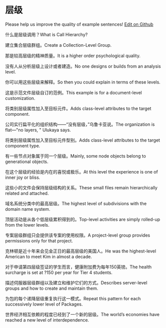 # 层级

Please help us improve the quality of example sentences! [Edit on Github](https://github.com/jiyushe/jiyu-example-sentence-source/blob/main/chinese/cengji.md)

<p><span class="chinese">什么是层级调用？</span><span class="english">What is Call Hierarchy?</span></p>

<p><span class="chinese">建立集合层级群组。</span><span class="english">Create a Collection-Level Group.</span></p>

<p><span class="chinese">那是较高层级的精神质量。</span><span class="english">It is a higher order psychological quality.</span></p>

<p><span class="chinese">没有人从分析层级上设计或者建造。</span><span class="english">No one designs or builds from an analysis level.</span></p>

<p><span class="chinese">你可以用这些层级来解释。</span><span class="english">So then you could explain in terms of these levels.</span></p>

<p><span class="chinese">这是示范文件层级自订的范例。</span><span class="english">This example is for a document-level customization.</span></p>

<p><span class="chinese">将类别层级属性加入至目标元件。</span><span class="english">Adds class-level attributes to the target component.</span></p>

<p><span class="chinese">公司实行扁平化的组织结构——“没有层级，”乌鲁卡亚说。</span><span class="english">The organization is flat—"no layers, " Ulukaya says.</span></p>

<p><span class="chinese">将类别层级属性加入至目标元件型别。</span><span class="english">Adds class-level attributes to the target component type.</span></p>

<p><span class="chinese">有一些节点对象属于同一个层级。</span><span class="english">Mainly, some node objects belong to generational objects.</span></p>

<p><span class="chinese">在这个层级的经验是内在的喜悦或极乐。</span><span class="english">At this level the experience is one of inner joy or bliss.</span></p>

<p><span class="chinese">这些小的文件会保持层级结构的关系。</span><span class="english">These small files remain hierarchically related and attached.</span></p>

<p><span class="chinese">域名系统分类中的最高层级。</span><span class="english">The highest level of subdivisions with the domain name system.</span></p>

<p><span class="chinese">顶层活动是从各个低层级累积得到的。</span><span class="english">Top-level activities are simply rolled-up from the lower levels.</span></p>

<p><span class="chinese">专案层级群组只会提供该专案的使用权限。</span><span class="english">A project-level group provides permissions only for that project.</span></p>

<p><span class="chinese">克林顿是近十年来会见金正日的最高层级的美国人。</span><span class="english">He was the highest-level American to meet Kim in almost a decade.</span></p>

<p><span class="chinese">对于申请第四层级签证的学生而言，健康附加费为每年150英镑。</span><span class="english">The health surcharge is set at ?150 per year for Tier 4 students.</span></p>

<p><span class="chinese">描述伺服器层级群组以及建立和维护它们的方式。</span><span class="english">Describes server-level groups and how to create and maintain them.</span></p>

<p><span class="chinese">为包的每个递降层级重复执行这一模式。</span><span class="english">Repeat this pattern for each successively lower level of Packages.</span></p>

<p><span class="chinese">世界经济相互依赖的程度已经到了一个新的层级。</span><span class="english">The world’s economies have reached a new level of interdependence.</span></p>

